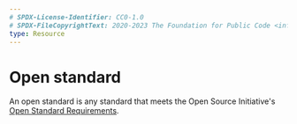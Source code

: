 ```yaml
---
# SPDX-License-Identifier: CC0-1.0
# SPDX-FileCopyrightText: 2020-2023 The Foundation for Public Code <info@publiccode.net>
type: Resource
---
```


# Open standard

An open standard is any standard that meets the Open Source Initiative's [Open Standard Requirements](https://opensource.org/osr).
